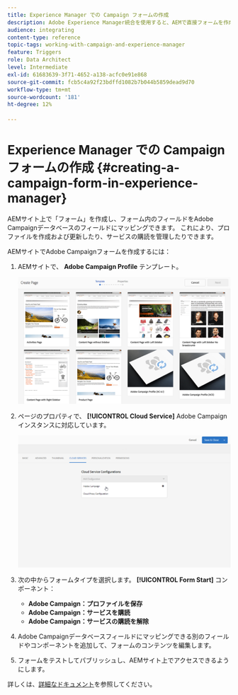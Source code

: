 ```yaml
---
title: Experience Manager での Campaign フォームの作成
description: Adobe Experience Manager統合を使用すると、AEMで直接フォームを作成して、プロファイルを作成および更新したり、購読を管理したりできます。
audience: integrating
content-type: reference
topic-tags: working-with-campaign-and-experience-manager
feature: Triggers
role: Data Architect
level: Intermediate
exl-id: 61683639-3f71-4652-a138-acfc0e91e868
source-git-commit: fcb5c4a92f23bdffd1082b7b044b5859dead9d70
workflow-type: tm+mt
source-wordcount: '181'
ht-degree: 12%

---
```


# Experience Manager での Campaign フォームの作成 {#creating-a-campaign-form-in-experience-manager}

AEMサイト上で「フォーム」を作成し、フォーム内のフィールドをAdobe Campaignデータベースのフィールドにマッピングできます。 これにより、プロファイルを作成および更新したり、サービスの購読を管理したりできます。

AEMサイトでAdobe Campaignフォームを作成するには：

1. AEMサイトで、 **Adobe Campaign Profile** テンプレート。

   ![](assets/aem_content_forms.png)

1. ページのプロパティで、 **[!UICONTROL Cloud Service]** Adobe Campaignインスタンスに対応しています。

   ![](assets/aem_content_forms_2.png)

1. 次の中からフォームタイプを選択します。 **[!UICONTROL Form Start]** コンポーネント：

   * **Adobe Campaign：プロファイルを保存**
   * **Adobe Campaign：サービスを購読**
   * **Adobe Campaign：サービスの購読を解除**

1. Adobe Campaignデータベースフィールドにマッピングできる別のフィールドやコンポーネントを追加して、フォームのコンテンツを編集します。
1. フォームをテストしてパブリッシュし、AEMサイト上でアクセスできるようにします。

詳しくは、[詳細なドキュメント](https://experienceleague.adobe.com/docs/experience-manager-65/authoring/aem-adobe-campaign/adobe-campaign-forms.html)を参照してください。
